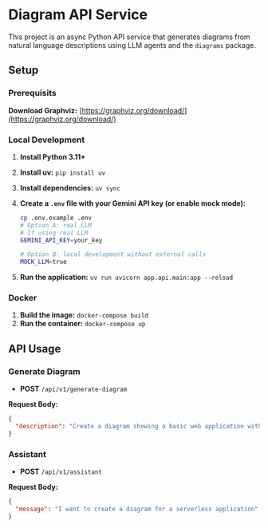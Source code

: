 # Diagram API Service

This project is an async Python API service that generates diagrams from natural language descriptions using LLM agents and the `diagrams` package.

## Setup

### Prerequisits

**Download Graphviz:** [https://graphviz.org/download/](https://graphviz.org/download/)

### Local Development

1.  **Install Python 3.11+**
2.  **Install uv:** `pip install uv`
3.  **Install dependencies:** `uv sync`
4.  **Create a `.env` file with your Gemini API key (or enable mock mode):**

    ```bash
    cp .env.example .env
    # Option A: real LLM
    # If using real LLM
    GEMINI_API_KEY=your_key

    # Option B: local development without external calls
    MOCK_LLM=true
    ```

5.  **Run the application:** `uv run uvicorn app.api.main:app --reload`

### Docker

1.  **Build the image:** `docker-compose build`
2.  **Run the container:** `docker-compose up`

## API Usage

### Generate Diagram

- **POST** `/api/v1/generate-diagram`

**Request Body:**

```json
{
  "description": "Create a diagram showing a basic web application with an Application Load Balancer, two EC2 instances for the web servers, and an RDS database for storage. The web servers should be in a cluster named 'Web Tier'"
}
```

### Assistant

- **POST** `/api/v1/assistant`

**Request Body:**

```json
{
  "message": "I want to create a diagram for a serverless application"
}
```
